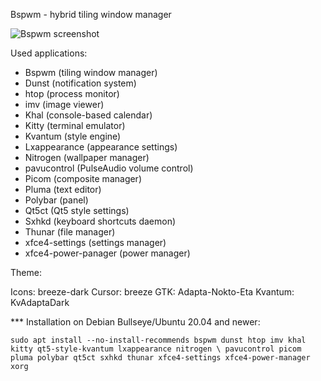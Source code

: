 Bspwm - hybrid tiling window manager

![Bspwm screenshot](https://github.com/Sunderland93/dotfiles/blob/master/Bspwm/screenshot.png)

Used applications:

* Bspwm (tiling window manager)
* Dunst (notification system)
* htop (process monitor)
* imv (image viewer)
* Khal (console-based calendar)
* Kitty (terminal emulator)
* Kvantum (style engine)
* Lxappearance (appearance settings)
* Nitrogen (wallpaper manager)
* pavucontrol (PulseAudio volume control)
* Picom (composite manager)
* Pluma (text editor)
* Polybar (panel)
* Qt5ct (Qt5 style settings)
* Sxhkd (keyboard shortcuts daemon)
* Thunar (file manager)
* xfce4-settings (settings manager)
* xfce4-power-panager (power manager)

Theme:

Icons: breeze-dark
Cursor: breeze
GTK: Adapta-Nokto-Eta
Kvantum: KvAdaptaDark

*** Installation on Debian Bullseye/Ubuntu 20.04 and newer:

`sudo apt install --no-install-recommends bspwm dunst htop imv khal kitty qt5-style-kvantum lxappearance nitrogen \
pavucontrol picom pluma polybar qt5ct sxhkd thunar xfce4-settings xfce4-power-manager xorg`
